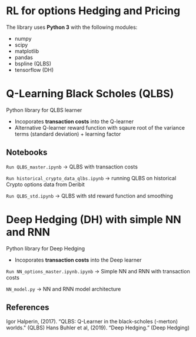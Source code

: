 # RL for options Hedging and Pricing

The library uses **Python 3** with the following modules:
- numpy 
- scipy 
- matplotlib 
- pandas 
- bspline (QLBS)
- tensorflow (DH)

# Q-Learning Black Scholes (QLBS)
Python library for QLBS learner 
- Incoporates **transaction costs** into the Q-learner 
- Alternative Q-learner reward function with sqaure root of the variance terms (standard deviation) + learning factor

## Notebooks 

```Run QLBS_master.ipynb``` -> QLBS with transaction costs 

```Run historical_crypto_data_qlbs.ipynb``` -> running QLBS on historical Crypto options data from Deribit 

```Run QLBS_std.ipynb``` -> QLBS with std reward function and smoothing

# Deep Hedging (DH) with simple NN and RNN
Python library for Deep Hedging
- Incoporates **transaction costs** into the Deep learner

```Run NN_options_master.ipynb.ipynb``` -> Simple NN and RNN with transaction costs 

```NN_model.py``` -> NN and RNN model architecture

## References

Igor Halperin, (2017). “QLBS: Q-Learner in the black-scholes (-merton) worlds." (QLBS)
Hans Buhler et al, (2019). “Deep Hedging.”  (Deep Hedging)


